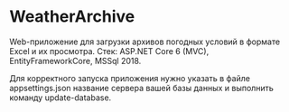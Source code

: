 # WeatherArchive
Web-приложение для загрузки архивов погодных условий в формате Excel и их просмотра.
Стек: ASP.NET Core 6 (MVC), EntityFrameworkCore, MSSql 2018.

Для корректного запуска приложения нужно указать в файле appsettings.json название сервера вашей базы данных и выполнить команду update-database.
